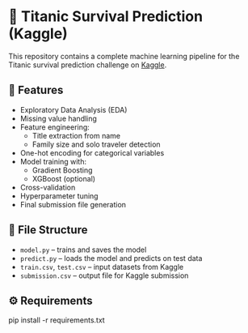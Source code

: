 # 🚢 Titanic Survival Prediction (Kaggle)

This repository contains a complete machine learning pipeline for the Titanic survival prediction challenge on [Kaggle](https://www.kaggle.com/competitions/titanic/).

## 📌 Features

- Exploratory Data Analysis (EDA)
- Missing value handling
- Feature engineering:
  - Title extraction from name
  - Family size and solo traveler detection
- One-hot encoding for categorical variables
- Model training with:
  - Gradient Boosting
  - XGBoost (optional)
- Cross-validation
- Hyperparameter tuning
- Final submission file generation

## 📁 File Structure

- `model.py` – trains and saves the model
- `predict.py` – loads the model and predicts on test data
- `train.csv`, `test.csv` – input datasets from Kaggle
- `submission.csv` – output file for Kaggle submission

## ⚙️ Requirements
pip install -r requirements.txt
